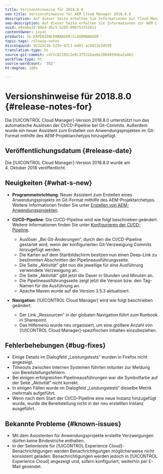 ```yaml
---
title: Versionshinweise für 2018.8.0
seo-title: Versionshinweise für AEM Cloud Manager 2018.8.0
description: Auf dieser Seite erhalten Sie Informationen zur Cloud Manager-Version 2018.8.0.
seo-description: Auf dieser Seite erhalten Sie Informationen zur AEM Cloud Manager-Version 2018.8.0.
uuid: e8aaba32-89b4-4bc5-b295-09b753252612
contentOwner: jsyal
products: SG_EXPERIENCEMANAGER/CLOUDMANAGER
topic-tags: release-notes
discoiquuid: 9222ac3b-525e-47c1-b481-ac9d22e3d559
translation-type: ht
source-git-commit: cdf2c82192c2e9c375316ae6e28646594ba2a462
workflow-type: ht
source-wordcount: '352'
ht-degree: 100%

---
```



# Versionshinweise für 2018.8.0 {#release-notes-for}

Die [!UICONTROL Cloud Manager]-Version 2018.8.0 unterstützt nun das automatische Auslösen der CI/CD-Pipeline bei Git-Commits. Außerdem wurde ein neuer Assistent zum Erstellen von Anwendungsprojekten im Git-Format mithilfe des AEM-Projektarchetyps hinzugefügt.

## Veröffentlichungsdatum {#release-date}

Die [!UICONTROL Cloud Manager]-Version 2018.8.0 wurde am 4. Oktober 2018 veröffentlicht.

## Neuigkeiten {#what-s-new}

* **Programmeinrichtung**: Neuer Assistent zum Erstellen eines Anwendungsprojekts im Git-Format mithilfe des AEM-Projektarchetyps. Weitere Informationen finden Sie unter [Erstellen von AEM-Anwendungsprojekten](/help/using/create-an-application-project.md).

* **CI/CD-Pipeline**: Die CI/CD-Pipeline wird wie folgt beschrieben geändert. Weitere Informationen finden Sie unter [Konfigurieren der CI/CD-Pipeline](configuring-pipeline.md).

   * Auslöser „Bei Git-Änderungen“, durch den die CI/CD-Pipeline gestartet wird, wenn der konfigurierten Git-Verzweigung Commits hinzugefügt werden.
   * Die Karten auf dem Startbildschirm besitzen nun einen Deep-Link zu bestimmten Abschnitten der Pipelineausführungsseite.
   * Die Seite „Aktivität“ gibt nun die jeweilige für eine Ausführung verwendete Verzweigung an.
   * Die Seite „Aktivität“ gibt jetzt die Dauer in Stunden und Minuten an.
   * Die Pipelineausführungsseite zeigt jetzt die Version bzw. den Tag-Namen für die Ausführung an.
   * Apache Maven wurde auf die Version 3.5.3 aktualisiert.

* **Navigation**: [!UICONTROL Cloud Manager] wird wie folgt beschrieben geändert.

   * Der Link „Ressourcen“ in der globalen Navigation führt zum Runbook in Sharepoint.
   * Das Hilfemenü wurde neu organisiert, um eine größere Anzahl von [!UICONTROL Cloud Manager]-spezifischen Inhalten einzubeziehen.

## Fehlerbehebungen {#bug-fixes}

* Einige Details im Dialogfeld „Leistungstests“ wurden in Firefox nicht angezeigt.
* Timeouts zwischen internen Systemen führten mitunter zur Meldung von Bereitstellungsfehlern.
* Bei einigen erfolgreichen Pipelineausführungen war die Symbolfarbe auf der Seite „Aktivität“ nicht korrekt.
* In einigen Fällen wurde im Dialogfeld „Leistungstests“ dieselbe Metrik mehrmals aufgeführt.
* Wenn nach dem Start der CI/CD-Pipeline eine neue Instanz hinzugefügt wurde, wurde die Bereitstellung nicht in der neu erstellten Instanz ausgeführt.

## Bekannte Probleme {#known-issues}

* Mit dem Assistenten für Anwendungsprojekte erstellte Verzweigungen dürfen keine Bindestriche enthalten.
* In der Seitenleiste für [!UICONTROL Experience Cloud]-Benachrichtigungen werden Benachrichtigungen möglicherweise nicht konsistent geladen. Benachrichtigungen werden jedoch in [!UICONTROL Experience Cloud] angezeigt und, sofern konfiguriert, weiterhin per E-Mail gesendet.

